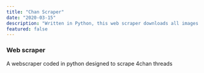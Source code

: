 ```yaml
---
title: "Chan Scraper"
date: "2020-03-15"
description: "Written in Python, this web scraper downloads all images from a thread on 4chan and subsequently tracks the thread for new images."
featured: false
---
```

### Web scraper

A webscraper coded in python designed to scrape 4chan threads